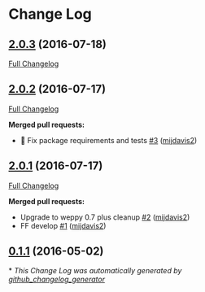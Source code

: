 # Change Log

## [2.0.3](https://github.com/mijdavis2/generator-weppy-mvc/tree/2.0.3) (2016-07-18)
[Full Changelog](https://github.com/mijdavis2/generator-weppy-mvc/compare/2.0.2...2.0.3)

## [2.0.2](https://github.com/mijdavis2/generator-weppy-mvc/tree/2.0.2) (2016-07-17)
[Full Changelog](https://github.com/mijdavis2/generator-weppy-mvc/compare/2.0.1...2.0.2)

**Merged pull requests:**

- :bug: Fix package requirements and tests [\#3](https://github.com/mijdavis2/generator-weppy-mvc/pull/3) ([mijdavis2](https://github.com/mijdavis2))

## [2.0.1](https://github.com/mijdavis2/generator-weppy-mvc/tree/2.0.1) (2016-07-17)
[Full Changelog](https://github.com/mijdavis2/generator-weppy-mvc/compare/0.1.1...2.0.1)

**Merged pull requests:**

- Upgrade to weppy 0.7 plus cleanup [\#2](https://github.com/mijdavis2/generator-weppy-mvc/pull/2) ([mijdavis2](https://github.com/mijdavis2))
- FF develop [\#1](https://github.com/mijdavis2/generator-weppy-mvc/pull/1) ([mijdavis2](https://github.com/mijdavis2))

## [0.1.1](https://github.com/mijdavis2/generator-weppy-mvc/tree/0.1.1) (2016-05-02)


\* *This Change Log was automatically generated by [github_changelog_generator](https://github.com/skywinder/Github-Changelog-Generator)*